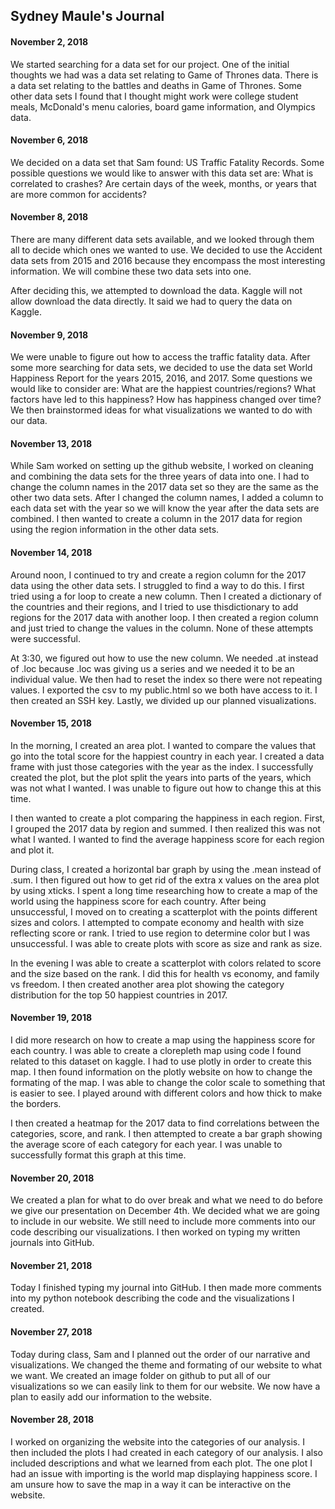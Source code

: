 ## Sydney Maule's Journal 

#### November 2, 2018
We started searching for a data set for our project. One of the initial thoughts we had was a data set relating to Game of Thrones data. 
There is a data set relating to the battles and deaths in Game of Thrones. Some other data sets I found that I thought might work were
college student meals, McDonald's menu calories, board game information, and Olympics data.

#### November 6, 2018
We decided on a data set that Sam found: US Traffic Fatality Records. Some possible questions we would like to answer with this data set 
are: What is correlated to crashes? Are certain days of the week, months, or years that are more common for accidents?

#### November 8, 2018
There are many different data sets available, and we looked through them all to decide which ones we wanted to use. We decided to use the
Accident data sets from 2015 and 2016 because they encompass the most interesting information. We will combine these two data sets into
one. 

After deciding this, we attempted to download the data. Kaggle will not allow download the data directly. It said we had to query the data
on Kaggle.

#### November 9, 2018
We were unable to figure out how to access the traffic fatality data. After some more searching for data sets, we decided to use the data
set World Happiness Report for the years 2015, 2016, and 2017. Some questions we would like to consider are: What are the happiest countries/regions? What factors have led
to this happiness? How has happiness changed over time? We then brainstormed ideas for what visualizations we wanted to do with our data.

#### November 13, 2018

While Sam worked on setting up the github website, I worked on cleaning and combining the data sets for the three years of data into one.
I had to change the column names in the 2017 data set so they are the same as the other two data sets. After I changed the column names, I 
added a column to each data set with the year so we will know the year after the data sets are combined. I then wanted to create a column in the 2017 data for region using the region information in the other data sets.

#### November 14, 2018

Around noon, I continued to try and create a region column for the 2017 data using the other data sets. I struggled to find a way to do this. I first tried using a for loop to create a new column. Then I created a dictionary of the countries and their regions, and I tried to use thisdictionary to add regions for the 2017 data with another loop. I then created a region column and just tried to change the values in the column. None of these attempts were successful.


At 3:30, we figured out how to use the new column. We needed .at instead of .loc because .loc was giving us a series and we needed it to
be an individual value. We then had to reset the index so there were not repeating values. I exported the csv to my public.html so we 
both have access to it. I then created an SSH key. Lastly, we divided up our planned visualizations.

#### November 15, 2018

In the morning, I created an area plot. I wanted to compare the values that go into the total score for the happiest country in each year. I created a data frame with just those categories with the year as the index. I successfully created the plot, but the plot split the years into parts of the years, which was not what I wanted. I was unable to figure out how to change this at this time.

I then wanted to create a plot comparing the happiness in each region. First, I grouped the 2017 data by region and summed. I then realized this was not what I wanted. I wanted to find the average happiness score for each region and plot it.

During class, I created a horizontal bar graph by using the .mean instead of .sum. I then figured out how to get rid of the extra x
values on the area plot by using xticks. I spent a long time researching how to create a map of the world using the happiness score for
each country. After being unsuccessful, I moved on to creating a scatterplot with the points different sizes and colors. I attempted to
compate economy and health with size reflecting score or rank. I tried to use region to determine color but I was unsuccessful. I was
able to create plots with score as size and rank as size.

In the evening I was able to create a scatterplot with colors related to score and the size based on the rank. I did this for health vs
economy, and family vs freedom. I then created another area plot showing the category distribution for the top 50 happiest countries in
2017. 

#### November 19, 2018

I did more research on how to create a map using the happiness score for each country. I was able to create a clorepleth map using code
I found related to this dataset on kaggle. I had to use plotly in order to create this map. I then found information on the plotly 
website on how to change the formating of the map. I was able to change the color scale to something that is easier to see. I played around with different colors and how thick to make the borders.

I then created a heatmap for the 2017 data to find correlations between the categories, score, and rank. I then attempted to create a bar graph showing the average score of each category for each year. I was unable to successfully format this graph at this time.

#### November 20, 2018

We created a plan for what to do over break and what we need to do before we give our presentation on December 4th. We decided what we are going to include in our website. We still need to include more comments into our code describing our visualizations. I then worked on typing my written journals into GitHub.

#### November 21, 2018

Today I finished typing my journal into GitHub. I then made more comments into my python notebook describing the code and the visualizations I created.

#### November 27, 2018

Today during class, Sam and I planned out the order of our narrative and visualizations. We changed the theme and formating of our website to what we want. We created an image folder on github to put all of our visualizations so we can easily link to them for our website. We now have a plan to easily add our information to the website. 

#### November 28, 2018

I worked on organizing the website into the categories of our analysis. I then included the plots I had created in each category of our analysis. I also included descriptions and what we learned from each plot. The one plot I had an issue with importing is the world map displaying happiness score. I am unsure how to save the map in a way it can be interactive on the website.
